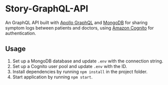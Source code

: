 # Story-GraphQL-API

An GraphQL API built with [Apollo GraphQL](https://apollographql.com) and [MongoDB](https://mongodb.com) for sharing symptom logs between patients and doctors, using [Amazon Cognito](https://aws.amazon.com/cognito/) for authentication.

## Usage
1. Set up a MongoDB database and update `.env` with the connection string.
2. Set up a Cognito user pool and update `.env` with the ID.
3. Install dependencies by running `npm install` in the project folder.
4. Start application by running `npm start`.